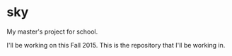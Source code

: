 # sky
My master's project for school.

I'll be working on this Fall 2015. This is the repository that I'll be working in.
